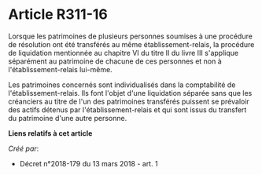 # Article R311-16

Lorsque les patrimoines de plusieurs personnes soumises à une procédure de résolution ont été transférés au même
établissement-relais, la procédure de liquidation mentionnée au chapitre VI du titre II du livre III s'applique séparément au
patrimoine de chacune de ces personnes et non à l'établissement-relais lui-même.

Les patrimoines concernés sont individualisés dans la comptabilité de l'établissement-relais. Ils font l'objet d'une
liquidation séparée sans que les créanciers au titre de l'un des patrimoines transférés puissent se prévaloir des actifs
détenus par l'établissement-relais et qui sont issus du transfert du patrimoine d'une autre personne.

**Liens relatifs à cet article**

_Créé par_:

  - Décret n°2018-179 du 13 mars 2018 - art. 1
